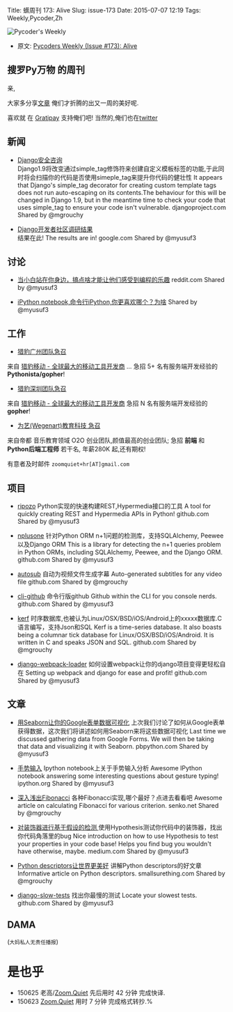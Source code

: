 Title: 蠎周刊 173: Alive
Slug: issue-173
Date: 2015-07-07 12:19
Tags: Weekly,Pycoder,Zh


![Pycoder's Weekly](https://gallery.mailchimp.com/9735795484d2e4c204da82a29/images/Image_202014_01_22_20at_2010.45.04_20AM9789bf.png)


- 原文: [Pycoders Weekly (Issue #173): Alive](http://us4.campaign-archive2.com/?u=9735795484d2e4c204da82a29&id=a66fd06602)

##  搜罗Py万物 的周刊

亲,


大家多分享[文章](http://pycoders.com/submissions/)
俺们才折腾的出又一周的美好呢.

喜欢就
在 [Gratipay](https://www.gratipay.com/PycodersWeekly)
支持俺们吧!
当然的,俺们也在[twitter](http://www.twitter.com/pycoders)


## 新闻
- [Django安全咨询](https://www.djangoproject.com/weblog/2015/jun/29/simple_tag-security-advisory/)  
Django1.9将改变通过simple_tag修饰符来创建自定义模板标签的功能,于此同时将会扫描你的代码是否使用simeple_tag来提升你代码的健壮性
It appears that Django's simple_tag decorator for creating custom template tags does not run auto-escaping on its contents.The behaviour for this will be changed in Django 1.9, but in the meantime time to check your code that uses simple_tag to ensure your code isn't vulnerable.
djangoproject.com
Shared by @mgrouchy

- [Django开发者社区调研结果](https://docs.google.com/forms/d/1Owv-Y_beohyCm9o2xPamdBnvjreNYoWai3rDloKZxWw/viewanalytics)  
结果在此!
The results are in!
google.com
Shared by @myusuf3

## 讨论
- [当小白站在你身边，搞点啥才能让他们感受到编程的乐趣](https://www.reddit.com/r/Python/comments/3bgjud/you_sit_down_with_your_machine_and_a_person_who/)
reddit.com
Shared by @myusuf3

- [iPython notebook,命令行iPython,你更喜欢哪个？为啥](https://www.reddit.com/r/Python/comments/3be5z2/do_you_prefer_ipython_notebook_over_ipython/)
Shared by @myusuf3

## 工作
- [猎豹广州团队急召](https://github.com/cheetahmobile/CMBM/wiki/BmGzHr)

来自 [猎豹移动 - 全球最大的移动工具开发商](http://www.cmcm.com/zh-cn/cm-backup/) ...
急招 5+ 名有服务端开发经验的 **Pythonista/gopher**!

- [猎豹深圳团队急召](https://github.com/cheetahmobile/CMBM/wiki/BmSzHr)

来自 [猎豹移动 - 全球最大的移动工具开发商](http://www.cmcm.com/zh-cn/cm-backup/)
急招 N 名有服务端开发经验的 **gopher**!

- [为艺(Wegenart)教育科技 急召](https://github.com/ZoomQuiet/zoomquiet/wiki/Hr4Wegenart)

来自帝都 音乐教育领域 O2O 创业团队,颜值最高的创业团队;
急招 **前端** 和 **Python后端工程师** 若干名, 年薪280K 起,还有期权!

有意者及时邮件 `zoomquiet+hr[AT]gmail.com`



## 项目
- [ripozo](https://github.com/vertical-knowledge/ripozo)
Python实现的快速构建REST,Hypermedia接口的工具
A tool for quickly creating REST and Hypermedia APIs in Python!
github.com
Shared by @myusuf3

- [nplusone](https://github.com/jmcarp/nplusone)
针对Python ORM n+1问题的检测库，支持SQLAlchemy, Peewee以及Django ORM
This is a library for detecting the n+1 queries problem in Python ORMs, including SQLAlchemy, Peewee, and the Django ORM.
github.com
Shared by @myusuf3

- [autosub](https://github.com/agermanidis/autosub)
自动为视频文件生成字幕
Auto-generated subtitles for any video file
github.com
Shared by @mgrouchy

- [cli-github](https://github.com/harshasrinivas/cli-github)
命令行版github
Github within the CLI for you console nerds.
github.com
Shared by @myusuf3

- [kerf](https://github.com/kevinlawler/kerf)
时序数据库,也被认为Linux/OSX/BSD/iOS/Android上的xxxxx数据库.C语言编写，支持Json和SQL
Kerf is a time-series database. It also boasts being a columnar tick database for Linux/OSX/BSD/iOS/Android. It is written in C and speaks JSON and SQL.
github.com
Shared by @mgrouchy

- [django-webpack-loader](https://github.com/owais/django-webpack-loader)
如何设置webpack让你的django项目变得更轻松自在
Setting up webpack and django for ease and profit!
github.com
Shared by @myusuf3


## 文章
- [用Seaborn让你的Google表单数据可视化](http://pbpython.com/pandas-google-forms-part2.html)
上次我们讨论了如何从Google表单获得数据，这次我们将讲述如何用Seaborn来将这些数据可视化
Last time we discussed gathering data from Google Forms. We will then be taking that data and visualizing it with Seaborn.
pbpython.com
Shared by @myusuf3

- [手势输入](http://nbviewer.ipython.org/url/norvig.com/ipython/Gesture%20Typing.ipynb)
Ipython notebook上关于手势输入分析
Awesome IPython notebook answering some interesting questions about gesture typing!
ipython.org
Shared by @myusuf3

- [深入浅出Fibonacci](http://blog.senko.net/progressive-fibonacci)
各种Fibonacci实现,哪个最好？点进去看看吧
Awesome article on calculating Fibonacci for various criterion.
senko.net
Shared by @mgrouchy

- [对装饰器进行基于假设的检测 ](https://medium.com/@MattBachmann/introduction-to-property-based-testing-with-hypothesis-2479e83ffcc7) 
使用Hypothesis测试你代码中的装饰器，找出你代码角落里的bug
Nice introduction on how to use Hypothesis to test your properties in your code base! Helps you find bug you wouldn't have otherwise, maybe.
medium.com
Shared by @myusuf3

- [Python descriptors让世界更美好](http://www.smallsurething.com/python-descriptors-made-simple/)
讲解Python descriptors的好文章
Informative article on Python descriptors.
smallsurething.com
Shared by @mgrouchy

- [django-slow-tests](https://github.com/realpython/django-slow-tests)
找出你最慢的测试
Locate your slowest tests.
github.com
Shared by @myusuf3

## DAMA
(`大妈私人无责任播报`)

# 是也乎

- 150625 老高/[Zoom.Quiet](http://zoomquiet.org/) 先后用时 42 分钟 完成快译.
- 150623 [Zoom.Quiet](http://zoomquiet.org/) 用时 7 分钟 完成格式转抄.%